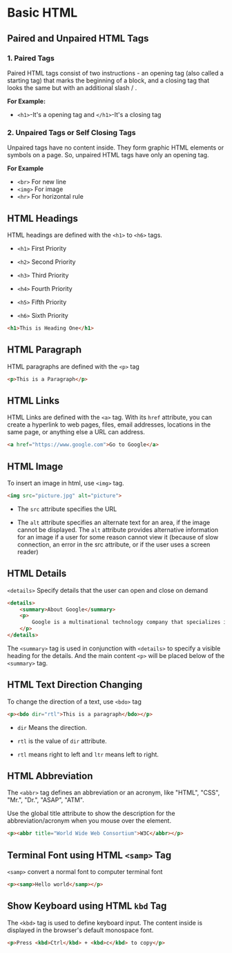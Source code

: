 # Basic HTML

## Paired and Unpaired HTML Tags

### 1. Paired Tags
Paired HTML tags consist of two instructions - an opening tag (also called a starting tag) that marks the beginning of a block, and a closing tag that looks the same but with an additional slash / .

**For Example:**

* `<h1>`-It's a opening tag and `</h1>`-It's a closing tag

### 2. Unpaired Tags or Self Closing Tags
Unpaired tags have no content inside. They form graphic HTML elements or symbols on a page. So, unpaired HTML tags have only an opening tag.

**For Example**

* `<br>` For new line
* `<img>` For image
* `<hr>` For horizontal rule


## HTML Headings

HTML headings are defined with the `<h1>` to `<h6>` tags.

* `<h1>` First Priority

* `<h2>` Second Priority
* `<h3>` Third Priority
* `<h4>` Fourth Priority
* `<h5>` Fifth Priority
* `<h6>` Sixth Priority

```html
<h1>This is Heading One</h1>
```

## HTML Paragraph

HTML paragraphs are defined with the `<p>` tag

```html
<p>This is a Paragraph</p>
```

## HTML Links

HTML Links are defined with the `<a>` tag. With its `href` attribute, you can create a hyperlink to web pages, files, email addresses, locations in the same page, or anything else a URL can address.

```html
<a href="https://www.google.com">Go to Google</a>
```

## HTML Image

To insert an image in html, use `<img>` tag.

```html
<img src="picture.jpg" alt="picture">
```

* The `src` attribute specifies the URL

* The `alt` attribute specifies an alternate text for an area, if the image cannot be displayed. The `alt` attribute provides alternative information for an image if a user for some reason cannot view it (because of slow connection, an error in the src attribute, or if the user uses a screen reader)

## HTML Details

`<details>` Specify details that the user can open and close on demand

```html
<details>
    <summary>About Google</summary>
    <p>
        Google is a multinational technology company that specializes in internet-related products and services. It is a subsidiary of Alphabet Inc. and was founded in 1998 by Sergey Brin and Larry Page.
    </p>
</details>
```

The `<summary>` tag is used in conjunction with `<details>` to specify a visible heading for the details. And the main content `<p>` will be placed below of the `<summary>` tag.

## HTML Text Direction Changing

To change the direction of a text, use `<bdo>` tag

```html
<p><bdo dir="rtl">This is a paragraph</bdo></p>
```

* `dir` Means the direction.

* `rtl` is the value of `dir` attribute.
* `rtl` means right to left and `ltr` means left to right.

## HTML Abbreviation

The `<abbr>` tag defines an abbreviation or an acronym, like "HTML", "CSS", "Mr.", "Dr.", "ASAP", "ATM".

Use the global title attribute to show the description for the abbreviation/acronym when you mouse over the element.

```html
<p><abbr title="World Wide Web Consortium">W3C</abbr></p>
```

## Terminal Font using HTML `<samp>` Tag

`<samp>` convert a normal font to computer terminal font

```html
<p><samp>Hello world</samp></p>
```

## Show Keyboard using HTML `kbd` Tag

The `<kbd>` tag is used to define keyboard input. The content inside is displayed in the browser's default monospace font.

```html
<p>Press <kbd>Ctrl</kbd> + <kbd>c</kbd> to copy</p>
```


